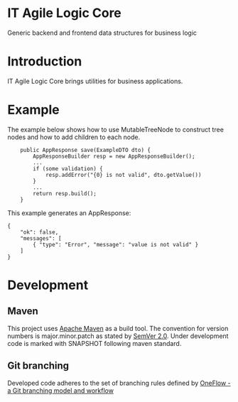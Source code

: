 # IT Agile Logic Core
Generic backend and frontend data structures for business logic

# Introduction

IT Agile Logic Core brings utilities for business applications.

# Example

The example below shows how to use MutableTreeNode to construct tree nodes and how to add children to each node.

```
    public AppResponse save(ExampleDTO dto) {
        AppResponseBuilder resp = new AppResponseBuilder();
        ...
        if (some validation) {
            resp.addError("{0} is not valid", dto.getValue())
        }
        ...
        return resp.build();
    }

```

This example generates an AppResponse:

```
{
    "ok": false,
    "messages": [
        { "type": "Error", "message": "value is not valid" }
    ]
}
```

# Development
## Maven
This project uses [Apache Maven](http://maven.apache.org/) as a build tool.  The convention for version numbers is major.minor.patch as stated by [SemVer 2.0](http://semver.org/). Under development code is marked with SNAPSHOT following maven standard.

## Git branching
Developed code adheres to the set of branching rules defined by [OneFlow - a Git branching model and workflow](http://endoflineblog.com/oneflow-a-git-branching-model-and-workflow)

